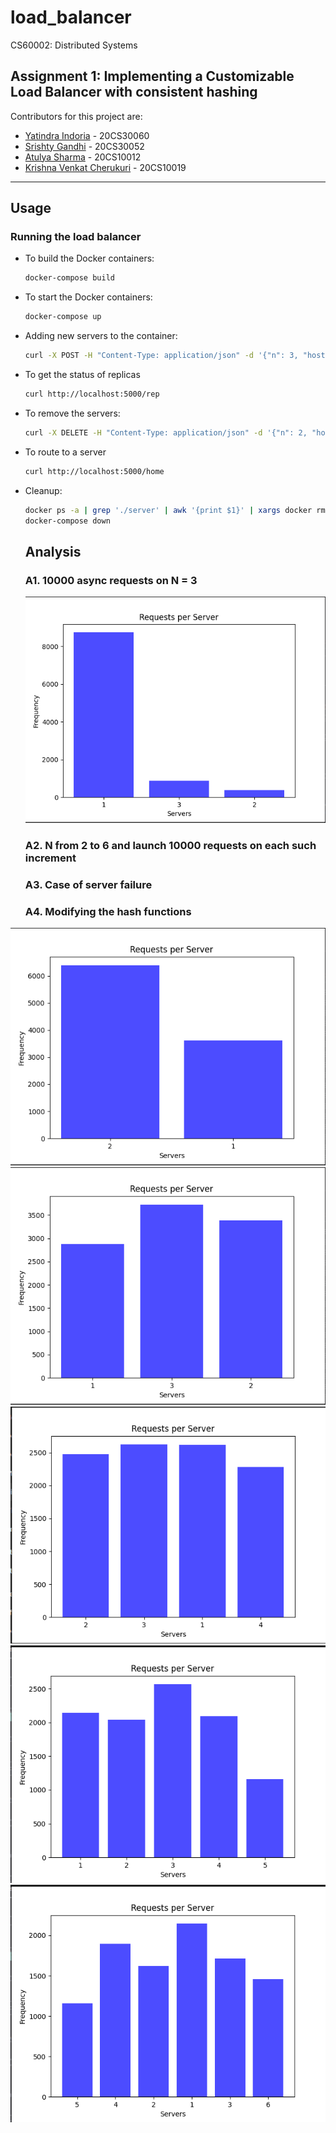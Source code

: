 # load_balancer
CS60002: Distributed Systems 

## Assignment 1: Implementing a Customizable Load Balancer with consistent hashing
Contributors for this project are:
- [Yatindra Indoria](https://github.com/yatindra7) - 20CS30060
- [Srishty Gandhi](https://github.com/srishtygandhi-kgp) - 20CS30052
- [Atulya Sharma](https://github.com/r-avenous) - 20CS10012
- [Krishna Venkat Cherukuri](https://github.com/kv2002) - 20CS10019
  
---

## Usage
### Running the load balancer

- To build the Docker containers:
  ```bash
  docker-compose build
  ```
- To start the Docker containers:
  ```bash
  docker-compose up
  ```
- Adding new servers to the container:
  ```bash
  curl -X POST -H "Content-Type: application/json" -d '{"n": 3, "hostnames": ["S1", "S2", "S3"]}' http://localhost:5000/add
  ```
- To get the status of replicas
  ```bash
  curl http://localhost:5000/rep
  ```
- To remove the servers:
  ```bash
  curl -X DELETE -H "Content-Type: application/json" -d '{"n": 2, "hostnames": ["S1", "S2"]}' http://localhost:5000/rm
  ```
- To route to a server
  ```bash
  curl http://localhost:5000/home
  ```

- Cleanup:
  ```bash
  docker ps -a | grep './server' | awk '{print $1}' | xargs docker rm --force
  docker-compose down
  ```

  ## Analysis
  ### A1. 10000 async requests on N = 3

  ![3-servers](images/3.png)
  
  ### A2. N from 2 to 6 and launch 10000 requests on each such increment
  
  ### A3. Case of server failure

  ### A4. Modifying the hash functions
 ![2-servers](images/A4/2.png)   ![3-servers](images/A4/3.png)   ![4-servers](images/A4/4.png)   ![5-servers](images/A4/5.png)   ![6-servers](images/A4/6.png)




